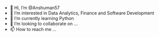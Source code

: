 - 👋 Hi, I’m @Anshuman57
- 👀 I’m interested in Data Analytics, Finance and Software Development
- 🌱 I’m currently learning Python
- 💞️ I’m looking to collaborate on ...
- 📫 How to reach me ...

<!---
Anshuman57/Anshuman57 is a ✨ special ✨ repository because its `README.md` (this file) appears on your GitHub profile.
You can click the Preview link to take a look at your changes.
--->
